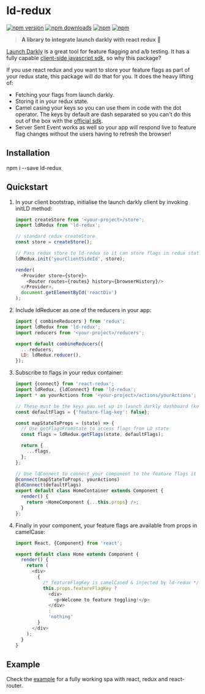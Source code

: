 # ld-redux

[![npm version](https://img.shields.io/npm/v/ld-redux.svg?style=flat-square)](https://www.npmjs.com/package/ld-redux) [![npm downloads](https://img.shields.io/npm/dm/ld-redux.svg?style=flat-square)](https://www.npmjs.com/package/ld-redux) [![npm](https://img.shields.io/npm/dt/ld-redux.svg?style=flat-square)](https://www.npmjs.com/package/ld-redux) [![npm](https://img.shields.io/npm/l/ld-redux.svg?style=flat-square)](https://www.npmjs.com/package/ld-redux) 

> **A library to integrate launch darkly with react redux** :clap:

[Launch Darkly](https://launchdarkly.com/faq.html) is a great tool for feature flagging and a/b testing. It has a fully capable [client-side javascript sdk](https://github.com/launchdarkly/js-client), so why this package? 

If you use react redux and you want to store your feature flags as part of your redux state, this package will do that for you. It does the heavy lifting of:

 * Fetching your flags from launch darkly.
 * Storing it in your redux state.
 * Camel casing your keys so you can use them in code with the dot operator. The keys by default are dash separated so you can't do this out of the box with the [official sdk](https://github.com/launchdarkly/js-client).
 * Server Sent Event works as well so your app will respond live to feature flag changes without the users having to refresh the browser!

## Installation

npm i --save ld-redux

## Quickstart

1. In your client bootstrap, initialise the launch darkly client by invoking initLD method:

    ```javascript
    import createStore from '<your-project>/store';
    import ldRedux from 'ld-redux';
    
    // standard redux createStore
    const store = createStore();
    
    // Pass redux store to ld-redux so it can store flags in redux state
    ldRedux.init('yourClientSideId', store);
    
    render(
      <Provider store={store}>
        <Router routes={routes} history={browserHistory}/>
      </Provider>,
      document.getElementById('reactDiv')
    );
    ```

2. Include ldReducer as one of the reducers in your app:

    ```javascript
    import { combineReducers } from 'redux';
    import ldRedux from 'ld-redux';
    import reducers from '<your-project>/reducers'; 
   
    export default combineReducers({
      ...reducers,
      LD: ldRedux.reducer(),
    });
    ```

3. Subscribe to flags in your redux container:
    
    ```javascript
    import {connect} from 'react-redux';
    import ldRedux, {ldConnect} from 'ld-redux';
    import * as yourActions from '<your-project>/actions/yourActions';
    
    // These must be the keys you set up in launch darkly dashboard (kebab-lower-cased)
    const defaultFlags = {'feature-flag-key': false};
    
    const mapStateToProps = (state) => {
      // Use getFlagsFromState to access flags from LD state
      const flags = ldRedux.getFlags(state, defaultFlags);
    
      return {
        ...flags,
      };
    };
    
    // Use ldConnect to connect your component to the feature flags it needs
    @connect(mapStateToProps, yourActions)
    @ldConnect(defaultFlags)
    export default class HomeContainer extends Component {
      render() {
        return <HomeComponent {...this.props} />;
      }
    };
    ```
    
4. Finally in your component, your feature flags are available from props in camelCase:

    ```javascript
    import React, {Component} from 'react';
    
    export default class Home extends Component {
      render() {
        return (
          <div>
            {
              /* featureFlagKey is camelCased & injected by ld-redux */
              this.props.featureFlagKey ?
                <div>
                  <p>Welcome to feature toggling!</p>
                </div>
                :
                'nothing'
            }
          </div>
        );
      }
    }
    ```

## Example
Check the [example](https://github.com/yusinto/ld-redux/tree/master/example) for a fully working spa with react, redux and react-router. 
